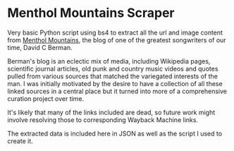 # Menthol Mountains Scraper

Very basic Python script using bs4 to extract all the url and image content from [Menthol Mountains](http://mentholmountains.blogspot.com/), the blog of one of the greatest songwriters of our time, David C Berman.

Berman's blog is an eclectic mix of media, including Wikipedia pages, scientific journal articles, old punk and country music videos and quotes pulled from various sources that matched the variegated interests of the man. I was initially motivated by the desire to have a collection of all these linked sources in a central place but it turned into more of a comprehensive curation project over time.

It's likely that many of the links included are dead, so future work might involve resolving those to corresponding Wayback Machine links.

The extracted data is included here in JSON as well as the script I used to create it.
